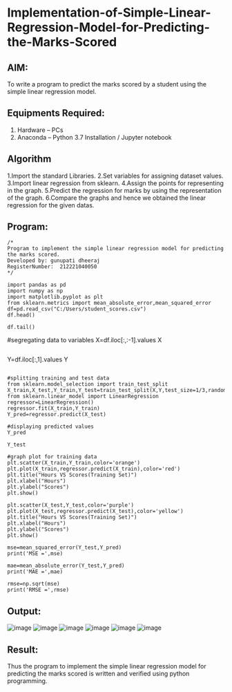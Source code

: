 # Implementation-of-Simple-Linear-Regression-Model-for-Predicting-the-Marks-Scored

## AIM:
To write a program to predict the marks scored by a student using the simple linear regression model.

## Equipments Required:
1. Hardware – PCs
2. Anaconda – Python 3.7 Installation / Jupyter notebook

## Algorithm
1.Import the standard Libraries. 2.Set variables for assigning dataset values. 3.Import linear regression from sklearn. 4.Assign the points for representing in the graph. 5.Predict the regression for marks by using the representation of the graph. 6.Compare the graphs and hence we obtained the linear regression for the given datas.

## Program:
~~~
/*
Program to implement the simple linear regression model for predicting the marks scored.
Developed by: gunupati dheeraj
RegisterNumber:  212221040050
*/
~~~
~~~
import pandas as pd
import numpy as np
import matplotlib.pyplot as plt
from sklearn.metrics import mean_absolute_error,mean_squared_error
df=pd.read_csv("C:/Users/student_scores.csv")
df.head()
~~~
~~~
df.tail()
~~~
#segregating data to variables
X=df.iloc[:,:-1].values
X
~~~
~~~
Y=df.iloc[:,1].values
Y
~~~

#splitting training and test data
from sklearn.model_selection import train_test_split
X_train,X_test,Y_train,Y_test=train_test_split(X,Y,test_size=1/3,random_state=0)
from sklearn.linear_model import LinearRegression
regressor=LinearRegression()
regressor.fit(X_train,Y_train)
Y_pred=regressor.predict(X_test)
~~~
~~~
#displaying predicted values
Y_pred
~~~
~~~
Y_test
~~~
~~~
#graph plot for training data
plt.scatter(X_train,Y_train,color='orange')
plt.plot(X_train,regressor.predict(X_train),color='red')
plt.title("Hours VS Scores(Training Set)")
plt.xlabel("Hours")
plt.ylabel("Scores")
plt.show()
~~~
~~~
plt.scatter(X_test,Y_test,color='purple')
plt.plot(X_test,regressor.predict(X_test),color='yellow')
plt.title("Hours VS Scores(Training Set)")
plt.xlabel("Hours")
plt.ylabel("Scores")
plt.show()
~~~
~~~
mse=mean_squared_error(Y_test,Y_pred)
print('MSE =',mse)
~~~
~~~
mae=mean_absolute_error(Y_test,Y_pred)
print('MAE =',mae)
~~~
~~~
rmse=np.sqrt(mse)
print('RMSE =',rmse)

~~~
## Output:

![image](https://github.com/SanjayBalaji0/Implementation-of-Simple-Linear-Regression-Model-for-Predicting-the-Marks-Scored/assets/145533553/20a1eced-0ae2-4e69-8147-3bbce974770a)
![image](https://github.com/SanjayBalaji0/Implementation-of-Simple-Linear-Regression-Model-for-Predicting-the-Marks-Scored/assets/145533553/dc4bd297-e9e4-4325-8fcd-5534088a1c9d)
![image](https://github.com/SanjayBalaji0/Implementation-of-Simple-Linear-Regression-Model-for-Predicting-the-Marks-Scored/assets/145533553/11734e09-debc-44fe-9c71-0f6ff4b9d5c1)
![image](https://github.com/SanjayBalaji0/Implementation-of-Simple-Linear-Regression-Model-for-Predicting-the-Marks-Scored/assets/145533553/80a9d76c-03a8-4f6e-9db9-79f06bfe5a5d)
![image](https://github.com/SanjayBalaji0/Implementation-of-Simple-Linear-Regression-Model-for-Predicting-the-Marks-Scored/assets/145533553/9fa5fd7d-ee12-40d0-b800-2501073e139b)
![image](https://github.com/SanjayBalaji0/Implementation-of-Simple-Linear-Regression-Model-for-Predicting-the-Marks-Scored/assets/145533553/727ef88b-3667-49c3-979d-3a7f64f48128)


## Result:
Thus the program to implement the simple linear regression model for predicting the marks scored is written and verified using python programming.
